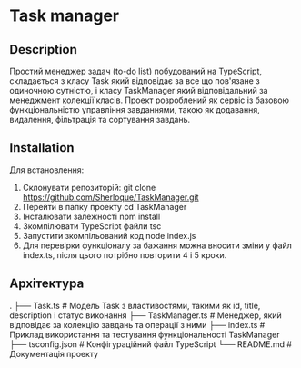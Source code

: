 # Task manager

## Description

Простий менеджер задач (to-do list) побудований на TypeScript, складається з класу Task який відповідає за все що пов'язане з одиночною сутністю, і класу TaskManager який відповідальний за менеджмент колекції класів. Проект розроблений як сервіс із базовою функціональністю управління завданнями, такою як додавання, видалення, фільтрація та сортування завдань.

## Installation

Для встановлення:

1. Склонувати репозиторій:
   git clone https://github.com/Sherloque/TaskManager.git
2. Перейти в папку проекту
   cd TaskManager
3. Інсталювати залежності
   npm install
4. Зкомпілювати TypeScript файли
   tsc
5. Запустити зкомпільований код
   node index.js
6. Для перевірки функціоналу за бажання можна вносити зміни у файл index.ts, після цього потрібно повторити 4 і 5 кроки.

## Архітектура

.
├── Task.ts # Модель Task з властивостями, такими як id, title, description і статус виконання
├── TaskManager.ts # Менеджер, який відповідає за колекцію завдань та операції з ними
├── index.ts # Приклад використання та тестування функціональності TaskManager
├── tsconfig.json # Конфігураційний файл TypeScript
└── README.md # Документація проекту
